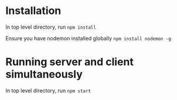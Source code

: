 # Installation

In top level directory, run `npm install`

Ensure you have nodemon installed globally `npm install nodemon -g`

# Running server and client simultaneously

In top level directory, run `npm start`